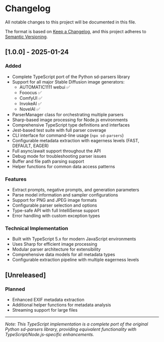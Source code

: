 # Changelog

All notable changes to this project will be documented in this file.

The format is based on [Keep a Changelog](https://keepachangelog.com/en/1.0.0/),
and this project adheres to [Semantic Versioning](https://semver.org/spec/v2.0.0.html).

## [1.0.0] - 2025-01-24

### Added
- Complete TypeScript port of the Python sd-parsers library
- Support for all major Stable Diffusion image generators:
  - AUTOMATIC1111 webui ✅
  - Fooocus ✅
  - ComfyUI ✅
  - InvokeAI ✅
  - NovelAI ✅
- ParserManager class for orchestrating multiple parsers
- Sharp-based image processing for Node.js environments
- Comprehensive TypeScript type definitions and interfaces
- Jest-based test suite with full parser coverage
- CLI interface for command-line usage (`npx sd-parsers`)
- Configurable metadata extraction with eagerness levels (FAST, DEFAULT, EAGER)
- Full async/await support throughout the API
- Debug mode for troubleshooting parser issues
- Buffer and file path parsing support
- Helper functions for common data access patterns

### Features
- Extract prompts, negative prompts, and generation parameters
- Parse model information and sampler configurations
- Support for PNG and JPEG image formats
- Configurable parser selection and options
- Type-safe API with full IntelliSense support
- Error handling with custom exception types

### Technical Implementation
- Built with TypeScript 5.x for modern JavaScript environments
- Uses Sharp for efficient image processing
- Modular parser architecture for extensibility
- Comprehensive data models for all metadata types
- Configurable extraction pipeline with multiple eagerness levels

## [Unreleased]

### Planned
- Enhanced EXIF metadata extraction
- Additional helper functions for metadata analysis
- Streaming support for large files

---

*Note: This TypeScript implementation is a complete port of the original Python sd-parsers library, providing equivalent functionality with TypeScript/Node.js-specific enhancements.*

